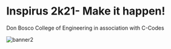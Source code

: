 # Inspirus 2k21- Make it happen!

Don Bosco College of Engineering in association with C-Codes

![banner2](https://user-images.githubusercontent.com/63905791/135867527-a3f62de1-7046-47ef-a08d-f7fa4be47783.jpg)
